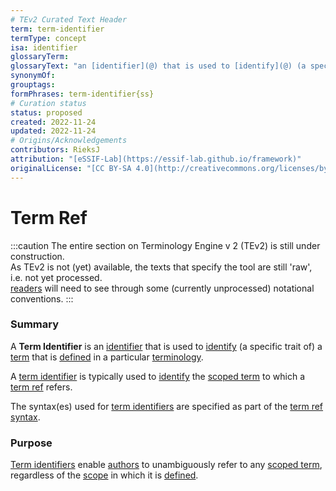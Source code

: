 ```yaml
---
# TEv2 Curated Text Header
term: term-identifier
termType: concept
isa: identifier
glossaryTerm:
glossaryText: "an [identifier](@) that is used to [identify](@) (a specific trait of) a [term](@) that is [defined](@) in a particular [terminology](@)."
synonymOf:
grouptags:
formPhrases: term-identifier{ss}
# Curation status
status: proposed
created: 2022-11-24
updated: 2022-11-24
# Origins/Acknowledgements
contributors: RieksJ
attribution: "[eSSIF-Lab](https://essif-lab.github.io/framework)"
originalLicense: "[CC BY-SA 4.0](http://creativecommons.org/licenses/by-sa/4.0/?ref=chooser-v1)"
---
```


# Term Ref

:::caution
The entire section on Terminology Engine v 2 (TEv2) is still under construction.<br/>
As TEv2 is not (yet) available, the texts that specify the tool are still 'raw', i.e. not yet processed.<br/>[readers](@) will need to see through some (currently unprocessed) notational conventions.
:::

### Summary
A **Term Identifier** is an [identifier](@) that is used to [identify](@) (a specific trait of) a [term](@) that is [defined](@) in a particular [terminology](@).

A [term identifier](@) is typically used to [identify](@) the [scoped term](@) to which a [term ref](@) refers.

The syntax(es) used for [term identifiers](@) are specified as part of the [term ref syntax](/docs/tev2/spec-syntax/term-ref-syntax).

### Purpose
[Term identifiers](@) enable [authors](@) to unambiguously refer to any [scoped term](@), regardless of the [scope](@) in which it is [defined](@).